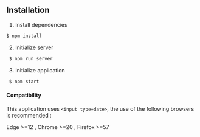 ## Installation
1. Install dependencies

```sh
$ npm install
```
 
2. Initialize server
```sh
 $ npm run server
 ```

3. Initialize application
```sh
 $ npm start
  ```

#### Compatibility
This application uses `<input type=date>`, the use of the following browsers is recommended :

Edge >=12 ,
Chrome >=20 , 
Firefox >=57


